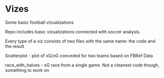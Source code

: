 # Vizes
Some basic football vizualizations

Repo includes basic vizualizations connected with soccer analysis.

Every type of a viz consists of two files with the same name: the code and the result

Scatterplot - plot of xG/xG conceded for two teams based on FBRef Data

race_with_halves - xG race from a single game. Not a cleanest code though, something to work on
